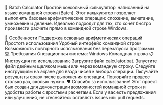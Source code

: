 🧮 Batch Calculator
Простой консольный калькулятор, написанный на языке командной строки (Batch). Этот калькулятор позволяет выполнять базовые арифметические операции: сложение, вычитание, умножение и деление. Идеально подходит для тех, кто хочет быстро произвести расчеты прямо в командной строке Windows.

🚀 Особенности
Поддержка основных арифметических операций
Простота использования
Удобный интерфейс командной строки
Возможность повторного использования без перезапуска программы
💻 Требования
Операционная система: Windows
Командная строка
📋 Инструкция по использованию
Загрузите файл calculator.bat.
Запустите файл двойным щелчком мыши или через командную строку.
Следуйте инструкциям на экране для ввода чисел и выбора операции.
Получайте результаты сразу после выполнения операции.
Повторяйте процесс столько раз, сколько нужно.
❤️ Спасибо за использование!
Этот проект был создан для демонстрации возможностей командной строки и удобства работы с простыми расчетами. Если у вас есть предложения или улучшения, не стесняйтесь оставлять issues или pull requests.
